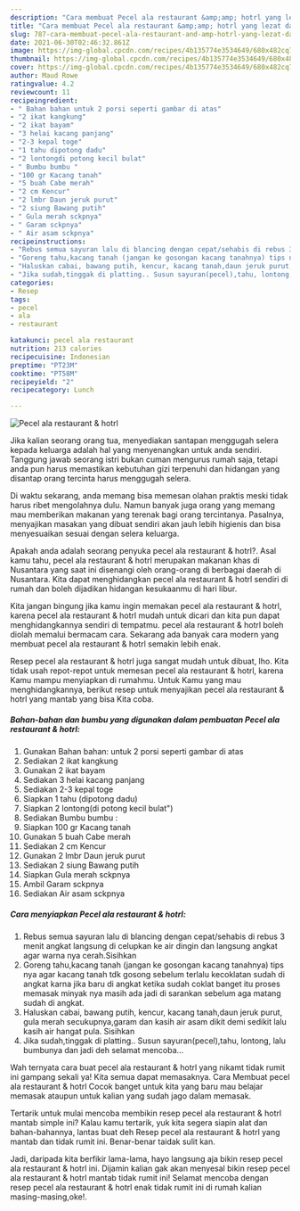 ```yaml
---
description: "Cara membuat Pecel ala restaurant &amp;amp; hotrl yang lezat dan Mudah Dibuat"
title: "Cara membuat Pecel ala restaurant &amp;amp; hotrl yang lezat dan Mudah Dibuat"
slug: 787-cara-membuat-pecel-ala-restaurant-and-amp-hotrl-yang-lezat-dan-mudah-dibuat
date: 2021-06-30T02:46:32.861Z
image: https://img-global.cpcdn.com/recipes/4b135774e3534649/680x482cq70/pecel-ala-restaurant-hotrl-foto-resep-utama.jpg
thumbnail: https://img-global.cpcdn.com/recipes/4b135774e3534649/680x482cq70/pecel-ala-restaurant-hotrl-foto-resep-utama.jpg
cover: https://img-global.cpcdn.com/recipes/4b135774e3534649/680x482cq70/pecel-ala-restaurant-hotrl-foto-resep-utama.jpg
author: Maud Rowe
ratingvalue: 4.2
reviewcount: 11
recipeingredient:
- " Bahan bahan untuk 2 porsi seperti gambar di atas"
- "2 ikat kangkung"
- "2 ikat bayam"
- "3 helai kacang panjang"
- "2-3 kepal toge"
- "1 tahu dipotong dadu"
- "2 lontongdi potong kecil bulat"
- " Bumbu bumbu "
- "100 gr Kacang tanah"
- "5 buah Cabe merah"
- "2 cm Kencur"
- "2 lmbr Daun jeruk purut"
- "2 siung Bawang putih"
- " Gula merah sckpnya"
- " Garam sckpnya"
- " Air asam sckpnya"
recipeinstructions:
- "Rebus semua sayuran lalu di blancing dengan cepat/sehabis di rebus 3 menit angkat langsung di celupkan ke air dingin dan langsung angkat agar warna nya cerah.Sisihkan"
- "Goreng tahu,kacang tanah (jangan ke gosongan kacang tanahnya) tips nya agar kacang tanah tdk gosong sebelum terlalu kecoklatan sudah di angkat karna jika baru di angkat ketika sudah coklat banget itu proses memasak minyak nya masih ada jadi di sarankan sebelum aga matang sudah di angkat."
- "Haluskan cabai, bawang putih, kencur, kacang tanah,daun jeruk purut, gula merah secukupnya,garam dan kasih air asam dikit demi sedikit lalu kasih air hangat pula. Sisihkan"
- "Jika sudah,tinggak di platting.. Susun sayuran(pecel),tahu, lontong, lalu bumbunya dan jadi deh selamat mencoba..."
categories:
- Resep
tags:
- pecel
- ala
- restaurant

katakunci: pecel ala restaurant 
nutrition: 213 calories
recipecuisine: Indonesian
preptime: "PT23M"
cooktime: "PT58M"
recipeyield: "2"
recipecategory: Lunch

---
```



![Pecel ala restaurant &amp; hotrl](https://img-global.cpcdn.com/recipes/4b135774e3534649/680x482cq70/pecel-ala-restaurant-hotrl-foto-resep-utama.jpg)

Jika kalian seorang orang tua, menyediakan santapan menggugah selera kepada keluarga adalah hal yang menyenangkan untuk anda sendiri. Tanggung jawab seorang istri bukan cuman mengurus rumah saja, tetapi anda pun harus memastikan kebutuhan gizi terpenuhi dan hidangan yang disantap orang tercinta harus menggugah selera.

Di waktu  sekarang, anda memang bisa memesan olahan praktis meski tidak harus ribet mengolahnya dulu. Namun banyak juga orang yang memang mau memberikan makanan yang terenak bagi orang tercintanya. Pasalnya, menyajikan masakan yang dibuat sendiri akan jauh lebih higienis dan bisa menyesuaikan sesuai dengan selera keluarga. 



Apakah anda adalah seorang penyuka pecel ala restaurant &amp; hotrl?. Asal kamu tahu, pecel ala restaurant &amp; hotrl merupakan makanan khas di Nusantara yang saat ini disenangi oleh orang-orang di berbagai daerah di Nusantara. Kita dapat menghidangkan pecel ala restaurant &amp; hotrl sendiri di rumah dan boleh dijadikan hidangan kesukaanmu di hari libur.

Kita jangan bingung jika kamu ingin memakan pecel ala restaurant &amp; hotrl, karena pecel ala restaurant &amp; hotrl mudah untuk dicari dan kita pun dapat menghidangkannya sendiri di tempatmu. pecel ala restaurant &amp; hotrl boleh diolah memalui bermacam cara. Sekarang ada banyak cara modern yang membuat pecel ala restaurant &amp; hotrl semakin lebih enak.

Resep pecel ala restaurant &amp; hotrl juga sangat mudah untuk dibuat, lho. Kita tidak usah repot-repot untuk memesan pecel ala restaurant &amp; hotrl, karena Kamu mampu menyiapkan di rumahmu. Untuk Kamu yang mau menghidangkannya, berikut resep untuk menyajikan pecel ala restaurant &amp; hotrl yang mantab yang bisa Kita coba.

<!--inarticleads1-->

##### Bahan-bahan dan bumbu yang digunakan dalam pembuatan Pecel ala restaurant &amp; hotrl:

1. Gunakan  Bahan bahan: untuk 2 porsi seperti gambar di atas
1. Sediakan 2 ikat kangkung
1. Gunakan 2 ikat bayam
1. Sediakan 3 helai kacang panjang
1. Sediakan 2-3 kepal toge
1. Siapkan 1 tahu (dipotong dadu)
1. Siapkan 2 lontong(di potong kecil bulat&#34;)
1. Sediakan  Bumbu bumbu :
1. Siapkan 100 gr Kacang tanah
1. Gunakan 5 buah Cabe merah
1. Sediakan 2 cm Kencur
1. Gunakan 2 lmbr Daun jeruk purut
1. Sediakan 2 siung Bawang putih
1. Siapkan  Gula merah sckpnya
1. Ambil  Garam sckpnya
1. Sediakan  Air asam sckpnya




<!--inarticleads2-->

##### Cara menyiapkan Pecel ala restaurant &amp; hotrl:

1. Rebus semua sayuran lalu di blancing dengan cepat/sehabis di rebus 3 menit angkat langsung di celupkan ke air dingin dan langsung angkat agar warna nya cerah.Sisihkan
1. Goreng tahu,kacang tanah (jangan ke gosongan kacang tanahnya) tips nya agar kacang tanah tdk gosong sebelum terlalu kecoklatan sudah di angkat karna jika baru di angkat ketika sudah coklat banget itu proses memasak minyak nya masih ada jadi di sarankan sebelum aga matang sudah di angkat.
1. Haluskan cabai, bawang putih, kencur, kacang tanah,daun jeruk purut, gula merah secukupnya,garam dan kasih air asam dikit demi sedikit lalu kasih air hangat pula. Sisihkan
1. Jika sudah,tinggak di platting.. Susun sayuran(pecel),tahu, lontong, lalu bumbunya dan jadi deh selamat mencoba...




Wah ternyata cara buat pecel ala restaurant &amp; hotrl yang nikamt tidak rumit ini gampang sekali ya! Kita semua dapat memasaknya. Cara Membuat pecel ala restaurant &amp; hotrl Cocok banget untuk kita yang baru mau belajar memasak ataupun untuk kalian yang sudah jago dalam memasak.

Tertarik untuk mulai mencoba membikin resep pecel ala restaurant &amp; hotrl mantab simple ini? Kalau kamu tertarik, yuk kita segera siapin alat dan bahan-bahannya, lantas buat deh Resep pecel ala restaurant &amp; hotrl yang mantab dan tidak rumit ini. Benar-benar taidak sulit kan. 

Jadi, daripada kita berfikir lama-lama, hayo langsung aja bikin resep pecel ala restaurant &amp; hotrl ini. Dijamin kalian gak akan menyesal bikin resep pecel ala restaurant &amp; hotrl mantab tidak rumit ini! Selamat mencoba dengan resep pecel ala restaurant &amp; hotrl enak tidak rumit ini di rumah kalian masing-masing,oke!.

